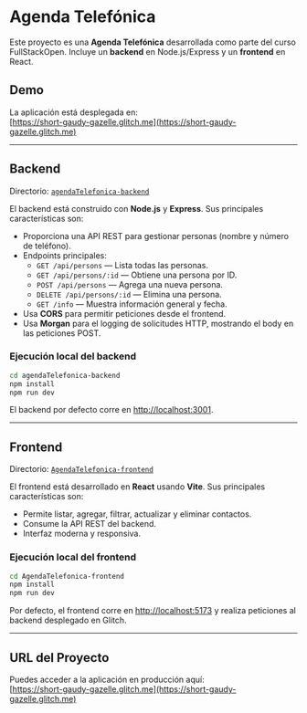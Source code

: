 # Agenda Telefónica

Este proyecto es una **Agenda Telefónica** desarrollada como parte del curso FullStackOpen. Incluye un **backend** en Node.js/Express y un **frontend** en React.

## Demo

La aplicación está desplegada en:  
[https://short-gaudy-gazelle.glitch.me](https://short-gaudy-gazelle.glitch.me)

---

## Backend

Directorio: [`agendaTelefonica-backend`](agendaTelefonica-backend/index.js)

El backend está construido con **Node.js** y **Express**. Sus principales características son:

- Proporciona una API REST para gestionar personas (nombre y número de teléfono).
- Endpoints principales:
  - `GET /api/persons` — Lista todas las personas.
  - `GET /api/persons/:id` — Obtiene una persona por ID.
  - `POST /api/persons` — Agrega una nueva persona.
  - `DELETE /api/persons/:id` — Elimina una persona.
  - `GET /info` — Muestra información general y fecha.
- Usa **CORS** para permitir peticiones desde el frontend.
- Usa **Morgan** para el logging de solicitudes HTTP, mostrando el body en las peticiones POST.

### Ejecución local del backend

```bash
cd agendaTelefonica-backend
npm install
npm run dev
```

El backend por defecto corre en [http://localhost:3001](http://localhost:3001/).

---

## Frontend

Directorio: [`AgendaTelefonica-frontend`](AgendaTelefonica-frontend)

El frontend está desarrollado en **React** usando **Vite**. Sus principales características son:

- Permite listar, agregar, filtrar, actualizar y eliminar contactos.
- Consume la API REST del backend.
- Interfaz moderna y responsiva.

### Ejecución local del frontend

```bash
cd AgendaTelefonica-frontend
npm install
npm run dev
```

Por defecto, el frontend corre en [http://localhost:5173](http://localhost:5173) y realiza peticiones al backend desplegado en Glitch.

---

## URL del **Proyecto**

Puedes acceder a la aplicación en producción aquí:  
[https://short-gaudy-gazelle.glitch.me](https://short-gaudy-gazelle.glitch.me)